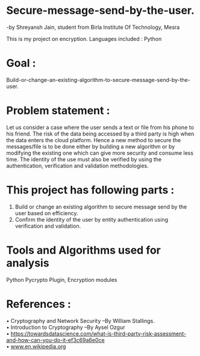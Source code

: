 # Secure-message-send-by-the-user.
-by Shreyansh Jain, student from Birla Institute Of Technology, Mesra

This is my project on encryption. Languages included : Python

# Goal : 
Build-or-change-an-existing-algorithm-to-secure-message-send-by-the-user.
# Problem statement :
Let us consider a case where the user sends a text or file from his phone to his friend. The risk of the data being accessed by a third party is high when the data
enters the cloud platform. Hence a new method to secure the messages/file is to be done either by building a new algorithm or by modifying the existing one which can give more security and consume less time. The identity of the use must also be verified by using the authentication, verification and validation methodologies.
# This project has following parts :
1. Build or change an existing algorithm to secure message send by the user based on efficiency.
2. Confirm the identity of the user by entity authentication using verification and validation.
# Tools and Algorithms used for analysis
Python Pycrypto Plugin, Encryption modules
# References :
•	Cryptography and Network Security –By William Stallings.<br/>
•	Introduction to Cryptography –By Aysel Ozgur<br/>
•	https://towardsdatascience.com/what-is-third-party-risk-assessment-and-how-can-you-do-it-ef3c69a6e0ce<br/>
•	www.en.wikipedia.org<br/>
